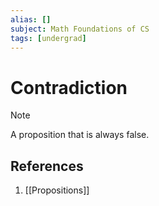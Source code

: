 ```yaml
---
alias: []
subject: Math Foundations of CS
tags: [undergrad]
---
```

# Contradiction


> [!note]
> A proposition that is always false.

## References
1. [[Propositions]]